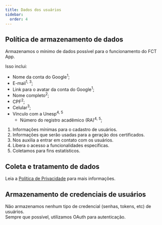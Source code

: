 ```yaml
---
title: Dados dos usuários
sidebar:
  order: 4
---
```


## Política de armazenamento de dados

Armazenamos o mínimo de dados possível para o funcionamento do FCT App.

Isso inclui:

- Nome da conta do Google<sup>1</sup>;
- E-mail<sup>1, 3</sup>;
- Link para o avatar da conta do Google<sup>1</sup>;
- Nome completo<sup>2</sup>;
- CPF<sup>2</sup>;
- Celular<sup>3</sup>;
- Vínculo com a Unesp<sup>4, 5</sup>
  - Número do registro acadêmico (RA)<sup>4, 5</sup>;

1. Informações mínimas para o cadastro de usuários.
2. Informações que serão usadas para a geração dos certificados.
3. Nos auxilia a entrar em contato com os usuários.
4. Libera o acesso a funcionalidades específicas.
5. Coletamos para fins estatísticos.

## Coleta e tratamento de dados

Leia a [Política de Privacidade](https://fctapp.cacic.dev.br/privacidade) para mais informações.

## Armazenamento de credenciais de usuários

Não armazenamos nenhum tipo de credencial (senhas, tokens, etc) de usuários.  
Sempre que possível, utilizamos OAuth para autenticação.
